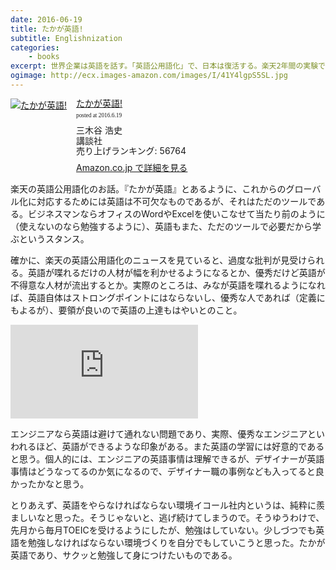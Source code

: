 ```yaml
---
date: 2016-06-19
title: たかが英語! 
subtitle: Englishnization
categories: 
    - books
excerpt: 世界企業は英語を話す。「英語公用語化」で、日本は復活する。楽天2年間の実験で確信した、成功のためのマニフェスト
ogimage: http://ecx.images-amazon.com/images/I/41Y4lgpS5SL.jpg
---
```


<div class="azlink-box"><div class="azlink-image" style="float:left"><a href="http://www.amazon.co.jp/exec/obidos/ASIN/4062177633/warikiru-22/ref=nosim/" name="azlinklink" target="_blank" rel="nofollow"><img src="http://ecx.images-amazon.com/images/I/41Y4lgpS5SL._SL160_.jpg" alt="たかが英語!" style="border:none" /></a></div><div class="azlink-info" style="float:left;margin-left:15px;line-height:120%"><div class="azlink-name" style="margin-bottom:10px;line-height:120%"><a href="http://www.amazon.co.jp/exec/obidos/ASIN/4062177633/warikiru-22/ref=nosim/" name="azlinklink" target="_blank" rel="nofollow">たかが英語!</a><div class="azlink-powered-date" style="font-size:7pt;margin-top:5px;font-family:verdana;line-height:120%">posted at 2016.6.19</div></div><div class="azlink-detail">三木谷 浩史<br />講談社<br />売り上げランキング: 56764<br /></div><div class="azlink-review" style="margin-top:10px;margin-bottom:10px"></div><div class="azlink-link" style="margin-top:5px"><a href="http://www.amazon.co.jp/exec/obidos/ASIN/4062177633/warikiru-22/ref=nosim/" target="_blank" rel="nofollow">Amazon.co.jp で詳細を見る</a></div></div><div class="azlink-footer" style="clear:left"></div></div>

楽天の英語公用語化のお話。『たかが英語』とあるように、これからのグローバル化に対応するためには英語は不可欠なものであるが、それはただのツールである。ビジネスマンならオフィスのWordやExcelを使いこなせて当たり前のように（使えないのなら勉強するように）、英語もまた、ただのツールで必要だから学ぶというスタンス。

確かに、楽天の英語公用語化のニュースを見ていると、過度な批判が見受けられる。英語が喋れるだけの人材が幅を利かせるようになるとか、優秀だけど英語が不得意な人材が流出するとか。実際のところは、みなが英語を喋れるようになれば、英語自体はストロングポイントにはならないし、優秀な人であれば（定義にもよるが）、要領が良いので英語の上達もはやいとのこと。

<div class="fluid"><iframe src="https://www.youtube.com/embed/Y4OtJeqPiGU" frameborder="0" allowfullscreen></iframe></div>

エンジニアなら英語は避けて通れない問題であり、実際、優秀なエンジニアといわれるほど、英語ができるような印象がある。また英語の学習には好意的であると思う。個人的には、エンジニアの英語事情は理解できるが、デザイナーが英語事情はどうなってるのか気になるので、デザイナー職の事例なども入ってると良かったかなと思う。

とりあえず、英語をやらなければならない環境イコール社内というは、純粋に羨ましいなと思った。そうじゃないと、逃げ続けてしまうので。そうゆうわけで、先月から毎月TOEICを受けるようにしたが、勉強はしていない。少しづつでも英語を勉強しなければならない環境づくりを自分でもしていこうと思った。たかが英語であり、サクッと勉強して身につけたいものである。

